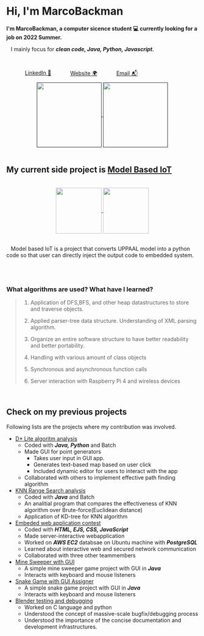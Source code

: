 
# Hi, I'm MarcoBackman

**I'm MarcoBackman, a computer sicence student 💻 currently looking for a job on 2022 Summer.**

&nbsp;&nbsp;&nbsp;I mainly focus for ***clean code, Java, Python, Javascript.***

</br>

<div>
    <ul style="list-style-type: none;" >
        <li><a href="https://www.linkedin.com/in/sung-jun-tony-baek-9b505b11a/" style="float:left;padding: 0px 25px;">LinkedIn 💼</a></li>
        <li><a href="https://tcc2021seniorproject.github.io/" style="float:left;padding: 0px 25px;">Website 🌍</a></li>
        <li><a href="mailto:sbaek2015@my.fit.edu" style="float:left;padding: 0px 25px;">Email 📬</a></li>
    </ul>
</div>

</br>
</br>


<div align="center">
    <a href="">
    <img align="center" height="170" src="https://github-readme-stats.vercel.app/api?username=MarcoBackman&theme=cobalt&show_icons=true" />
    </a>
    <a href="">
    <img align="center" height="170" src="https://github-readme-stats.vercel.app/api/top-langs/?username=MarcoBackman&layout=compact" />
    </a>
</div>


</br>

## My current side project is [Model Based IoT](https://github.com/TCC2021SeniorProject)


</br>
<div align="center">
    <a href="https://github.com/TCC2021SeniorProject/ModelTranslator">
    <img align="center" height="120" src="https://github-readme-stats.vercel.app/api/pin/?username=TCC2021SeniorProject&repo=ModelTranslator" />
    </a>
    <a href="https://github.com/TCC2021SeniorProject/TCC2021SeniorProject.github.io">
    <img align="center" height="120" src="https://github-readme-stats.vercel.app/api/pin/?username=TCC2021SeniorProject&repo=TCC2021SeniorProject.github.io" />
    </a>
</div>

</br>

&nbsp;&nbsp;&nbsp;Model based IoT is a project that converts UPPAAL model into a python code so that user can directly inject the output code to embedded system.

</br>
</br>

### What algorithms are used? What have I learned?

> 1. Application of DFS,BFS, and other heap datastructures to store and traverse objects.
>
> 2. Applied parser-tree data structure. Understanding of XML parsing algorithm.
>
> 3. Organize an entire software structure to have better readability and better portability.
>
> 4. Handling with various amount of class objects
>
> 5. Synchronous and asynchronous function calls
>
> 6. Server interaction with Raspberry Pi 4 and wireless devices

</br>

## Check on my previous projects

Following lists are the projects where my contribution was involved.

- [D* Lite algoritm analysis](https://github.com/CSE4081-d-star-team)
  - Coded with ***Java, Python*** and Batch
  - Made GUI for point generators
    - Takes user input in GUI app.
    - Generates text-based map based on user click
    - Included dynamic editor for users to interact with the app
  - Collaborated with others to implement effective path finding algorithm
- [KNN Range Search analysis](https://github.com/MarcoBackman/RangeSearchAnalysis)
  - Coded with ***Java*** and Batch
  - An analitial program that compares the effectiveness of KNN algorithm over Brute-force(Euclidean distance)
  - Application of KD-tree for KNN algorithm
- [Embeded web application contest](https://github.com/MarcoBackman/2021ESWContest_webOS_3007)
  - Coded with ***HTML, EJS, CSS, JavaScript***
  - Made server-interactive webapplication
  - Worked on ***AWS EC2*** databsae on Ubuntu machine with ***PostgreSQL***
  - Learned about interactive web and secured network communication
  - Collaborated with three other teammembers
- [Mine Sweeper with GUI](https://github.com/MarcoBackman/Mine-Sweeper)
  - A simple mine sweeper game project with GUI in ***Java***
  - Interacts with keyboard and mouse listeners
- [Snake Game with GUI Assigner](https://github.com/MarcoBackman/DutyAssigner)
  - A simple snake game project with GUI in ***Java***
  - Interacts with keyboard and mouse listeners
- [Blender testing and debugging](https://github.com/TeamRocket3)
  - Worked on C language and python
  - Understood the concept of massive-scale bugfix/debugging process
  - Understood the importance of the concise documentation and development infrastructures.

